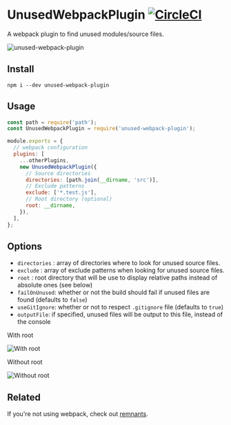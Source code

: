 # UnusedWebpackPlugin [![CircleCI](https://circleci.com/gh/MatthieuLemoine/unused-webpack-plugin.svg?style=svg)](https://circleci.com/gh/MatthieuLemoine/unused-webpack-plugin)

A webpack plugin to find unused modules/source files.

![unused-webpack-plugin](images/with-root.png)

## Install

```
npm i --dev unused-webpack-plugin
```

## Usage

```javascript
const path = require('path');
const UnusedWebpackPlugin = require('unused-webpack-plugin');

module.exports = {
  // webpack configuration
  plugins: [
    ...otherPlugins,
    new UnusedWebpackPlugin({
      // Source directories
      directories: [path.join(__dirname, 'src')],
      // Exclude patterns
      exclude: ['*.test.js'],
      // Root directory (optional)
      root: __dirname,
    }),
  ],
};
```

## Options

- `directories` : array of directories where to look for unused source files.
- `exclude` : array of exclude patterns when looking for unused source files.
- `root` : root directory that will be use to display relative paths instead of absolute ones (see below)
- `failOnUnused`: whether or not the build should fail if unused files are found (defaults to `false`)
- `useGitIgnore`: whether or not to respect `.gitignore` file (defaults to `true`)
- `outputFile`: if specified, unused files will be output to this file, instead of the console

With root

![With root](images/with-root.png)

Without root

![Without root](images/without-root.png)

## Related

If you're not using webpack, check out [remnants](https://github.com/MatthieuLemoine/remnants).
